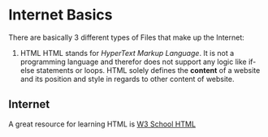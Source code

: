 # Internet Basics
There are basically 3 different types of Files that make up the Internet:
1. HTML
  HTML stands for _HyperText Markup Language_. It is not a programming language
  and therefor does not support any logic like if-else statements or loops. HTML solely
  defines the __content__ of a website and its position and style in regards to other 
  content of website.
## Internet 
A great resource for learning HTML is [W3 School HTML](https://www.w3schools.com/html/default.asp)
